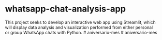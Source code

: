 # whatsapp-chat-analysis-app
This project seeks to develop an interactive web app using Streamlit, which will display data analysis and visualization performed from either personal or group WhatsApp chats with Python.
#   a n i v e r s a r i o - m e s  
 #   a n i v e r s a r i o - m e s  
 